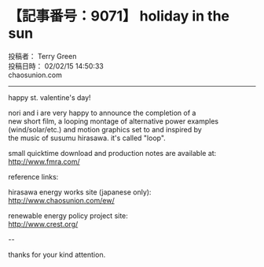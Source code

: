 # 【記事番号：9071】 holiday in the sun

投稿者： Terry Green  
投稿日時： 02/02/15 14:50:33  
chaosunion.com

---

happy st. valentine's day!  
  
nori and i are very happy to announce the completion of a  
new short film, a looping montage of alternative power examples  
(wind/solar/etc.) and motion graphics set to and inspired by  
the music of susumu hirasawa. it's called "loop".  
  
small quicktime download and production notes are available at:  
http://www.fmra.com/  
  
reference links:  
  
hirasawa energy works site (japanese only):  
http://www.chaosunion.com/ew/  
  
renewable energy policy project site:  
http://www.crest.org/  
  
--  
  
thanks for your kind attention.  
